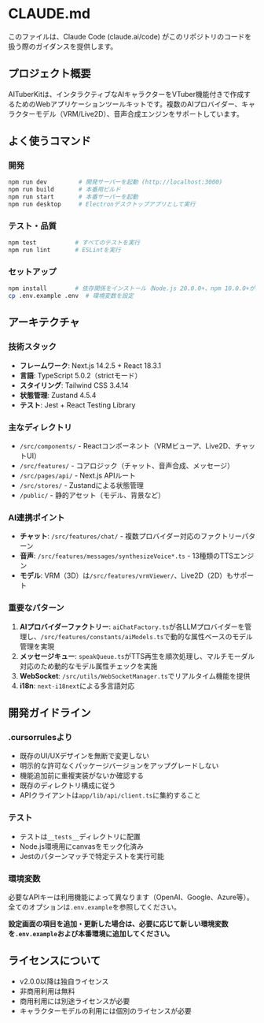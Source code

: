 # CLAUDE.md

このファイルは、Claude Code (claude.ai/code) がこのリポジトリのコードを扱う際のガイダンスを提供します。

## プロジェクト概要

AITuberKitは、インタラクティブなAIキャラクターをVTuber機能付きで作成するためのWebアプリケーションツールキットです。複数のAIプロバイダー、キャラクターモデル（VRM/Live2D）、音声合成エンジンをサポートしています。

## よく使うコマンド

### 開発

```bash
npm run dev         # 開発サーバーを起動 (http://localhost:3000)
npm run build       # 本番用ビルド
npm run start       # 本番サーバーを起動
npm run desktop     # Electronデスクトップアプリとして実行
```

### テスト・品質

```bash
npm test           # すべてのテストを実行
npm run lint       # ESLintを実行
```

### セットアップ

```bash
npm install        # 依存関係をインストール（Node.js 20.0.0+、npm 10.0.0+が必要）
cp .env.example .env  # 環境変数を設定
```

## アーキテクチャ

### 技術スタック

- **フレームワーク**: Next.js 14.2.5 + React 18.3.1
- **言語**: TypeScript 5.0.2（strictモード）
- **スタイリング**: Tailwind CSS 3.4.14
- **状態管理**: Zustand 4.5.4
- **テスト**: Jest + React Testing Library

### 主なディレクトリ

- `/src/components/` - Reactコンポーネント（VRMビューア、Live2D、チャットUI）
- `/src/features/` - コアロジック（チャット、音声合成、メッセージ）
- `/src/pages/api/` - Next.js APIルート
- `/src/stores/` - Zustandによる状態管理
- `/public/` - 静的アセット（モデル、背景など）

### AI連携ポイント

- **チャット**: `/src/features/chat/` - 複数プロバイダー対応のファクトリーパターン
- **音声**: `/src/features/messages/synthesizeVoice*.ts` - 13種類のTTSエンジン
- **モデル**: VRM（3D）は`/src/features/vrmViewer/`、Live2D（2D）もサポート

### 重要なパターン

1. **AIプロバイダーファクトリー**: `aiChatFactory.ts`が各LLMプロバイダーを管理し、`/src/features/constants/aiModels.ts`で動的な属性ベースのモデル管理を実現
2. **メッセージキュー**: `speakQueue.ts`がTTS再生を順次処理し、マルチモーダル対応のため動的なモデル属性チェックを実施
3. **WebSocket**: `/src/utils/WebSocketManager.ts`でリアルタイム機能を提供
4. **i18n**: `next-i18next`による多言語対応

## 開発ガイドライン

### .cursorrulesより

- 既存のUI/UXデザインを無断で変更しない
- 明示的な許可なくパッケージバージョンをアップグレードしない
- 機能追加前に重複実装がないか確認する
- 既存のディレクトリ構成に従う
- APIクライアントは`app/lib/api/client.ts`に集約すること

### テスト

- テストは`__tests__`ディレクトリに配置
- Node.js環境用にcanvasをモック化済み
- Jestのパターンマッチで特定テストを実行可能

### 環境変数

必要なAPIキーは利用機能によって異なります（OpenAI、Google、Azure等）。全てのオプションは`.env.example`を参照してください。

**設定画面の項目を追加・更新した場合は、必要に応じて新しい環境変数を`.env.example`および本番環境に追加してください。**

## ライセンスについて

- v2.0.0以降は独自ライセンス
- 非商用利用は無料
- 商用利用には別途ライセンスが必要
- キャラクターモデルの利用には個別のライセンスが必要
